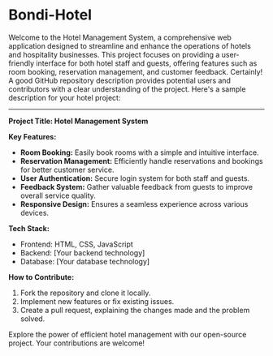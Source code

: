 # Bondi-Hotel
Welcome to the Hotel Management System, a comprehensive web application designed to streamline and enhance the operations of hotels and hospitality businesses. This project focuses on providing a user-friendly interface for both hotel staff and guests, offering features such as room booking, reservation management, and customer feedback.
Certainly! A good GitHub repository description provides potential users and contributors with a clear understanding of the project. Here's a sample description for your hotel project:

---

**Project Title: Hotel Management System**

**Key Features:**
- **Room Booking:** Easily book rooms with a simple and intuitive interface.
- **Reservation Management:** Efficiently handle reservations and bookings for better customer service.
- **User Authentication:** Secure login system for both staff and guests.
- **Feedback System:** Gather valuable feedback from guests to improve overall service quality.
- **Responsive Design:** Ensures a seamless experience across various devices.

**Tech Stack:**
- Frontend: HTML, CSS, JavaScript
- Backend: [Your backend technology]
- Database: [Your database technology]

**How to Contribute:**
1. Fork the repository and clone it locally.
2. Implement new features or fix existing issues.
3. Create a pull request, explaining the changes made and the problem solved.

Explore the power of efficient hotel management with our open-source project. Your contributions are welcome!
